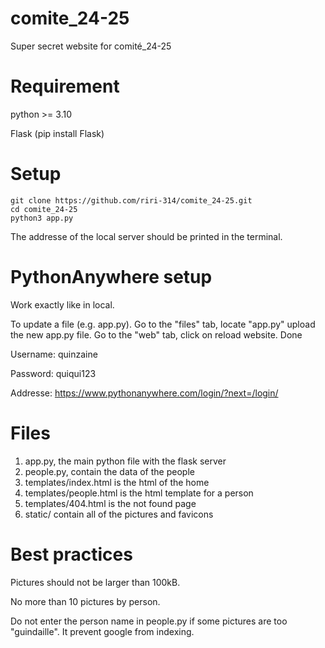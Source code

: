 # comite_24-25
Super secret website for comité_24-25

# Requirement
python >= 3.10

Flask (pip install Flask)

# Setup
```console
git clone https://github.com/riri-314/comite_24-25.git
cd comite_24-25
python3 app.py
```
The addresse of the local server should be printed in the terminal.

# PythonAnywhere setup
Work exactly like in local. 

To update a file (e.g. app.py). Go to the "files" tab, locate "app.py" upload the new app.py file. Go to the "web" tab, click on reload website. Done

Username: quinzaine

Password: quiqui123

Addresse: https://www.pythonanywhere.com/login/?next=/login/

# Files
1. app.py, the main python file with the flask server
2. people.py, contain the data of the people
3. templates/index.html is the html of the home
4. templates/people.html is the html template for a person
5. templates/404.html is the not found page
6. static/ contain all of the pictures and favicons

# Best practices
Pictures should not be larger than 100kB.

No more than 10 pictures by person.

Do not enter the person name in people.py if some pictures are too "guindaille". It prevent google from indexing.


